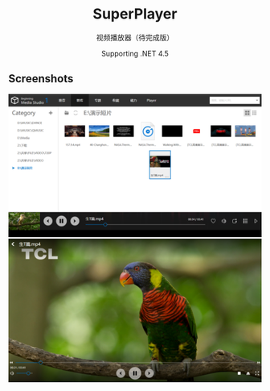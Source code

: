 <div align="center">
  <h1>SuperPlayer</h1>
  <p>
    视频播放器（待完成版）
  </p>
  <p>
    Supporting .NET 4.5
  </p>
</div>


## Screenshots
![Overview](https://github.com/MrZhangYuan/ViewManagerResources/blob/master/Resources/SuperPlayer/Images/1.png)
![Overview](https://github.com/MrZhangYuan/ViewManagerResources/blob/master/Resources/SuperPlayer/Images/2.png)
